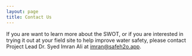 ```yaml
---
layout: page
title: Contact Us
---
```


If you are want to learn more about the SWOT, or if you are interested in trying it out at your field site to help improve water safety, please contact Project Lead Dr. Syed Imran Ali at <a href="mailto: imran@safeh2o.app">imran@safeh2o.app</a>.
